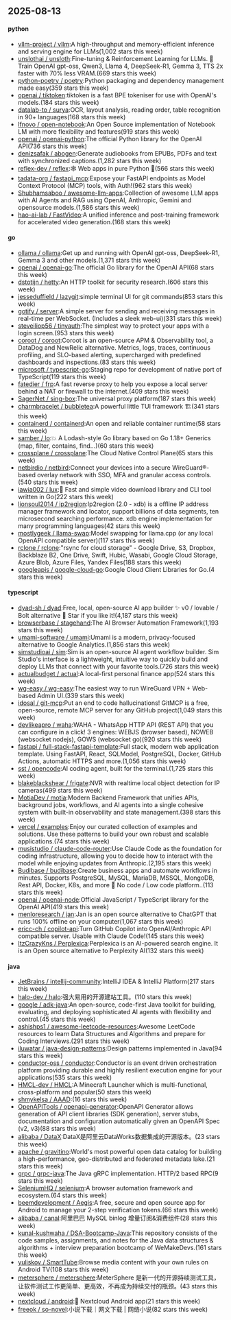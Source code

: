 ## 2025-08-13

#### python
* [vllm-project / vllm](https://github.com/vllm-project/vllm):A high-throughput and memory-efficient inference and serving engine for LLMs(1,002 stars this week)
* [unslothai / unsloth](https://github.com/unslothai/unsloth):Fine-tuning & Reinforcement Learning for LLMs. 🦥 Train OpenAI gpt-oss, Qwen3, Llama 4, DeepSeek-R1, Gemma 3, TTS 2x faster with 70% less VRAM.(669 stars this week)
* [python-poetry / poetry](https://github.com/python-poetry/poetry):Python packaging and dependency management made easy(359 stars this week)
* [openai / tiktoken](https://github.com/openai/tiktoken):tiktoken is a fast BPE tokeniser for use with OpenAI's models.(184 stars this week)
* [datalab-to / surya](https://github.com/datalab-to/surya):OCR, layout analysis, reading order, table recognition in 90+ languages(168 stars this week)
* [lfnovo / open-notebook](https://github.com/lfnovo/open-notebook):An Open Source implementation of Notebook LM with more flexibility and features(919 stars this week)
* [openai / openai-python](https://github.com/openai/openai-python):The official Python library for the OpenAI API(736 stars this week)
* [denizsafak / abogen](https://github.com/denizsafak/abogen):Generate audiobooks from EPUBs, PDFs and text with synchronized captions.(1,282 stars this week)
* [reflex-dev / reflex](https://github.com/reflex-dev/reflex):🕸️ Web apps in pure Python 🐍(566 stars this week)
* [tadata-org / fastapi_mcp](https://github.com/tadata-org/fastapi_mcp):Expose your FastAPI endpoints as Model Context Protocol (MCP) tools, with Auth!(962 stars this week)
* [Shubhamsaboo / awesome-llm-apps](https://github.com/Shubhamsaboo/awesome-llm-apps):Collection of awesome LLM apps with AI Agents and RAG using OpenAI, Anthropic, Gemini and opensource models.(1,586 stars this week)
* [hao-ai-lab / FastVideo](https://github.com/hao-ai-lab/FastVideo):A unified inference and post-training framework for accelerated video generation.(168 stars this week)

#### go
* [ollama / ollama](https://github.com/ollama/ollama):Get up and running with OpenAI gpt-oss, DeepSeek-R1, Gemma 3 and other models.(1,371 stars this week)
* [openai / openai-go](https://github.com/openai/openai-go):The official Go library for the OpenAI API(68 stars this week)
* [dstotijn / hetty](https://github.com/dstotijn/hetty):An HTTP toolkit for security research.(606 stars this week)
* [jesseduffield / lazygit](https://github.com/jesseduffield/lazygit):simple terminal UI for git commands(853 stars this week)
* [gotify / server](https://github.com/gotify/server):A simple server for sending and receiving messages in real-time per WebSocket. (Includes a sleek web-ui)(331 stars this week)
* [steveiliop56 / tinyauth](https://github.com/steveiliop56/tinyauth):The simplest way to protect your apps with a login screen.(953 stars this week)
* [coroot / coroot](https://github.com/coroot/coroot):Coroot is an open-source APM & Observability tool, a DataDog and NewRelic alternative. Metrics, logs, traces, continuous profiling, and SLO-based alerting, supercharged with predefined dashboards and inspections.(83 stars this week)
* [microsoft / typescript-go](https://github.com/microsoft/typescript-go):Staging repo for development of native port of TypeScript(119 stars this week)
* [fatedier / frp](https://github.com/fatedier/frp):A fast reverse proxy to help you expose a local server behind a NAT or firewall to the internet.(409 stars this week)
* [SagerNet / sing-box](https://github.com/SagerNet/sing-box):The universal proxy platform(187 stars this week)
* [charmbracelet / bubbletea](https://github.com/charmbracelet/bubbletea):A powerful little TUI framework 🏗(341 stars this week)
* [containerd / containerd](https://github.com/containerd/containerd):An open and reliable container runtime(58 stars this week)
* [samber / lo](https://github.com/samber/lo):💥 A Lodash-style Go library based on Go 1.18+ Generics (map, filter, contains, find...)(60 stars this week)
* [crossplane / crossplane](https://github.com/crossplane/crossplane):The Cloud Native Control Plane(65 stars this week)
* [netbirdio / netbird](https://github.com/netbirdio/netbird):Connect your devices into a secure WireGuard®-based overlay network with SSO, MFA and granular access controls.(540 stars this week)
* [iawia002 / lux](https://github.com/iawia002/lux):👾 Fast and simple video download library and CLI tool written in Go(222 stars this week)
* [lionsoul2014 / ip2region](https://github.com/lionsoul2014/ip2region):Ip2region (2.0 - xdb) is a offline IP address manager framework and locator, support billions of data segments, ten microsecond searching performance. xdb engine implementation for many programming languages(42 stars this week)
* [mostlygeek / llama-swap](https://github.com/mostlygeek/llama-swap):Model swapping for llama.cpp (or any local OpenAPI compatible server)(117 stars this week)
* [rclone / rclone](https://github.com/rclone/rclone):"rsync for cloud storage" - Google Drive, S3, Dropbox, Backblaze B2, One Drive, Swift, Hubic, Wasabi, Google Cloud Storage, Azure Blob, Azure Files, Yandex Files(188 stars this week)
* [googleapis / google-cloud-go](https://github.com/googleapis/google-cloud-go):Google Cloud Client Libraries for Go.(4 stars this week)

#### typescript
* [dyad-sh / dyad](https://github.com/dyad-sh/dyad):Free, local, open-source AI app builder ✨ v0 / lovable / Bolt alternative 🌟 Star if you like it!(4,187 stars this week)
* [browserbase / stagehand](https://github.com/browserbase/stagehand):The AI Browser Automation Framework(1,193 stars this week)
* [umami-software / umami](https://github.com/umami-software/umami):Umami is a modern, privacy-focused alternative to Google Analytics.(1,856 stars this week)
* [simstudioai / sim](https://github.com/simstudioai/sim):Sim is an open-source AI agent workflow builder. Sim Studio's interface is a lightweight, intuitive way to quickly build and deploy LLMs that connect with your favorite tools.(726 stars this week)
* [actualbudget / actual](https://github.com/actualbudget/actual):A local-first personal finance app(524 stars this week)
* [wg-easy / wg-easy](https://github.com/wg-easy/wg-easy):The easiest way to run WireGuard VPN + Web-based Admin UI.(339 stars this week)
* [idosal / git-mcp](https://github.com/idosal/git-mcp):Put an end to code hallucinations! GitMCP is a free, open-source, remote MCP server for any GitHub project(1,049 stars this week)
* [devlikeapro / waha](https://github.com/devlikeapro/waha):WAHA - WhatsApp HTTP API (REST API) that you can configure in a click! 3 engines: WEBJS (browser based), NOWEB (websocket nodejs), GOWS (websocket go)(920 stars this week)
* [fastapi / full-stack-fastapi-template](https://github.com/fastapi/full-stack-fastapi-template):Full stack, modern web application template. Using FastAPI, React, SQLModel, PostgreSQL, Docker, GitHub Actions, automatic HTTPS and more.(1,056 stars this week)
* [sst / opencode](https://github.com/sst/opencode):AI coding agent, built for the terminal.(1,725 stars this week)
* [blakeblackshear / frigate](https://github.com/blakeblackshear/frigate):NVR with realtime local object detection for IP cameras(499 stars this week)
* [MotiaDev / motia](https://github.com/MotiaDev/motia):Modern Backend Framework that unifies APIs, background jobs, workflows, and AI agents into a single cohesive system with built-in observability and state management.(398 stars this week)
* [vercel / examples](https://github.com/vercel/examples):Enjoy our curated collection of examples and solutions. Use these patterns to build your own robust and scalable applications.(74 stars this week)
* [musistudio / claude-code-router](https://github.com/musistudio/claude-code-router):Use Claude Code as the foundation for coding infrastructure, allowing you to decide how to interact with the model while enjoying updates from Anthropic.(2,195 stars this week)
* [Budibase / budibase](https://github.com/Budibase/budibase):Create business apps and automate workflows in minutes. Supports PostgreSQL, MySQL, MariaDB, MSSQL, MongoDB, Rest API, Docker, K8s, and more 🚀 No code / Low code platform..(113 stars this week)
* [openai / openai-node](https://github.com/openai/openai-node):Official JavaScript / TypeScript library for the OpenAI API(419 stars this week)
* [menloresearch / jan](https://github.com/menloresearch/jan):Jan is an open source alternative to ChatGPT that runs 100% offline on your computer(1,067 stars this week)
* [ericc-ch / copilot-api](https://github.com/ericc-ch/copilot-api):Turn GitHub Copilot into OpenAI/Anthropic API compatible server. Usable with Claude Code!(145 stars this week)
* [ItzCrazyKns / Perplexica](https://github.com/ItzCrazyKns/Perplexica):Perplexica is an AI-powered search engine. It is an Open source alternative to Perplexity AI(132 stars this week)

#### java
* [JetBrains / intellij-community](https://github.com/JetBrains/intellij-community):IntelliJ IDEA & IntelliJ Platform(217 stars this week)
* [halo-dev / halo](https://github.com/halo-dev/halo):强大易用的开源建站工具。(110 stars this week)
* [google / adk-java](https://github.com/google/adk-java):An open-source, code-first Java toolkit for building, evaluating, and deploying sophisticated AI agents with flexibility and control.(45 stars this week)
* [ashishps1 / awesome-leetcode-resources](https://github.com/ashishps1/awesome-leetcode-resources):Awesome LeetCode resources to learn Data Structures and Algorithms and prepare for Coding Interviews.(291 stars this week)
* [iluwatar / java-design-patterns](https://github.com/iluwatar/java-design-patterns):Design patterns implemented in Java(94 stars this week)
* [conductor-oss / conductor](https://github.com/conductor-oss/conductor):Conductor is an event driven orchestration platform providing durable and highly resilient execution engine for your applications(535 stars this week)
* [HMCL-dev / HMCL](https://github.com/HMCL-dev/HMCL):A Minecraft Launcher which is multi-functional, cross-platform and popular(50 stars this week)
* [shmykelsa / AAAD](https://github.com/shmykelsa/AAAD):(16 stars this week)
* [OpenAPITools / openapi-generator](https://github.com/OpenAPITools/openapi-generator):OpenAPI Generator allows generation of API client libraries (SDK generation), server stubs, documentation and configuration automatically given an OpenAPI Spec (v2, v3)(88 stars this week)
* [alibaba / DataX](https://github.com/alibaba/DataX):DataX是阿里云DataWorks数据集成的开源版本。(23 stars this week)
* [apache / gravitino](https://github.com/apache/gravitino):World's most powerful open data catalog for building a high-performance, geo-distributed and federated metadata lake.(21 stars this week)
* [grpc / grpc-java](https://github.com/grpc/grpc-java):The Java gRPC implementation. HTTP/2 based RPC(9 stars this week)
* [SeleniumHQ / selenium](https://github.com/SeleniumHQ/selenium):A browser automation framework and ecosystem.(64 stars this week)
* [beemdevelopment / Aegis](https://github.com/beemdevelopment/Aegis):A free, secure and open source app for Android to manage your 2-step verification tokens.(66 stars this week)
* [alibaba / canal](https://github.com/alibaba/canal):阿里巴巴 MySQL binlog 增量订阅&消费组件(28 stars this week)
* [kunal-kushwaha / DSA-Bootcamp-Java](https://github.com/kunal-kushwaha/DSA-Bootcamp-Java):This repository consists of the code samples, assignments, and notes for the Java data structures & algorithms + interview preparation bootcamp of WeMakeDevs.(161 stars this week)
* [yuliskov / SmartTube](https://github.com/yuliskov/SmartTube):Browse media content with your own rules on Android TV(108 stars this week)
* [metersphere / metersphere](https://github.com/metersphere/metersphere):MeterSphere 是新一代的开源持续测试工具，让软件测试工作更简单、更高效，不再成为持续交付的瓶颈。(43 stars this week)
* [nextcloud / android](https://github.com/nextcloud/android):📱 Nextcloud Android app(21 stars this week)
* [freeok / so-novel](https://github.com/freeok/so-novel):小说下载｜网文下载 | 网络小说(82 stars this week)

